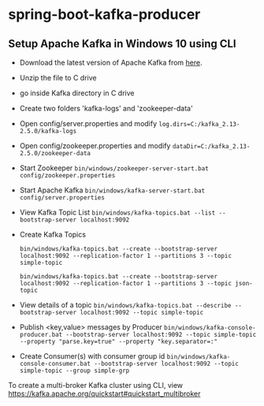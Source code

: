 # spring-boot-kafka-producer

## Setup Apache Kafka in Windows 10 using CLI

- Download the latest version of Apache Kafka from [here](https://kafka.apache.org/downloads).
- Unzip the file to C drive
- go inside Kafka directory in C drive
- Create two folders 'kafka-logs' and 'zookeeper-data'
- Open config/server.properties and modify `log.dirs=C:/kafka_2.13-2.5.0/kafka-logs`
- Open config/zookeeper.properties and modify `dataDir=C:/kafka_2.13-2.5.0/zookeeper-data`
- Start Zookeeper `bin/windows/zookeeper-server-start.bat config/zookeeper.properties`
- Start Apache Kafka `bin/windows/kafka-server-start.bat config/server.properties`
- View Kafka Topic List `bin/windows/kafka-topics.bat --list --bootstrap-server localhost:9092`
- Create Kafka Topics

	`bin/windows/kafka-topics.bat --create --bootstrap-server localhost:9092 --replication-factor 1 --partitions 3 --topic simple-topic`
                       
	`bin/windows/kafka-topics.bat --create --bootstrap-server localhost:9092 --replication-factor 1 --partitions 3 --topic json-topic`
- View details of a topic `bin/windows/kafka-topics.bat --describe --bootstrap-server localhost:9092 --topic simple-topic`
- Publish <key,value> messages by Producer `bin/windows/kafka-console-producer.bat --bootstrap-server localhost:9092 --topic simple-topic --property "parse.key=true" --property "key.separator=:"`
- Create Consumer(s) with consumer group id `bin/windows/kafka-console-consumer.bat --bootstrap-server localhost:9092 --topic simple-topic --group simple-grp`

To create a multi-broker Kafka cluster using CLI, view https://kafka.apache.org/quickstart#quickstart_multibroker
